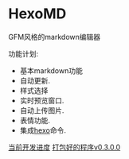 # HexoMD
GFM风格的markdown编辑器

功能计划: 

* 基本markdown功能
* 自动更新.
* 样式选择
* 实时预览窗口.
* 自动上传图片.
* 表情功能.
* 集成[hexo](http://hexo.io/)命令.

[当前开发进度](http://benq.im/2015/04/21/hexomd-01/)
[打包好的程序v0.3.0.0](http://pan.baidu.com/s/1dD6eN1R)
